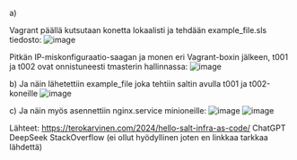 a)

Vagrant päällä kutsutaan konetta lokaalisti ja tehdään example_file.sls tiedosto:
![image](https://github.com/user-attachments/assets/455972ef-7cff-45c3-a360-060b73bad3b0)

Pitkän IP-miskonfiguraatio-saagan ja monen eri Vagrant-boxin jälkeen, t001 ja t002 ovat onnistuneesti tmasterin hallinnassa:
![image](https://github.com/user-attachments/assets/15f7c3c5-abbe-4688-9126-4b18468c59df)

b)
Ja näin lähetettiin example_file joka tehtiin saltin avulla t001 ja t002-koneille
![image](https://github.com/user-attachments/assets/b825ad93-d243-4f6f-938e-3a82880264ee)

c)
Ja näin myös asennettiin nginx.service minioneille:
![image](https://github.com/user-attachments/assets/1bc4b167-92a6-423d-b5e0-d80e396b215c)
![image](https://github.com/user-attachments/assets/4e27aa91-3ee3-4fad-b956-f84c4902cb01)


Lähteet:
https://terokarvinen.com/2024/hello-salt-infra-as-code/
ChatGPT
DeepSeek
StackOverflow (ei ollut hyödyllinen joten en linkkaa tarkkaa lähdettä)
